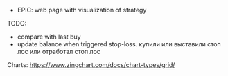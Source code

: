 - EPIC: web page with visualization of strategy

TODO:
- compare with last buy
- update balance when triggered stop-loss. купили или выставили стоп лос или отработал стоп лос

Charts:
https://www.zingchart.com/docs/chart-types/grid/
